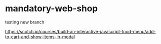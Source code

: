 # mandatory-web-shop


testing new branch


https://scotch.io/courses/build-an-interactive-javascript-food-menu/add-to-cart-and-show-items-in-modal